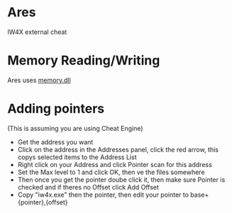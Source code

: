 # Ares
IW4X external cheat

# Memory Reading/Writing
Ares uses [memory.dll](https://github.com/erfg12/memory.dll/)

# Adding pointers
(This is assuming you are using Cheat Engine)
* Get the address you want
* Click on the address in the Addresses panel, click the red arrow, this copys selected items to the Address List
* Right click on your Address and click Pointer scan for this address
* Set the Max level to 1 and click OK, then ve the files somewhere
* Then once you get the pointer doube click it, then make sure Pointer is checked and if theres no Offset click Add Offset
* Copy "iw4x.exe" then the pointer, then edit your pointer to base+{pointer},{offset}
